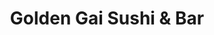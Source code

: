 ---
layout: place
title: "Golden Gai Sushi & Bar"
permalink: /illinois/chicago/golden-gai-sushi-bar.html
stateAbbr: IL
stateName: Illinois
cityName: Chicago
seo:
  name: "Golden Gai Sushi & Bar"
  type: Restaurant
  links: https://goldengaisushi.com/
description: "Golden Gai Sushi & Bar serves delicious sushi in Chicago, Illinois. Try fresh Japanese dishes for a great dining experience. Available for takeout, delivery, lunch, and dinner."
place_id: ChIJ2U3I83wtDogR_sLDQFzQa8U
photos:
  - name: >-
      places/ChIJ2U3I83wtDogR_sLDQFzQa8U/photos/AeeoHcIy3ke2kab4FU5hm4HnE_DNjCyucYIcYnyyAtWUUfe-dwBcwWSMwvz-YQPWZENcx-BXQAZ1P9FYXsMzdfS90wWJP0OOPLPqdEZ-FWdp_wvON3P8a3tgdcVJwXuOAqri0CTU0GJHwDpmgQ_UioXVHCWlwIxyio6kbdhGFWvEDRNfc1_gHylo0GiDwgbeShGmHklh46bDt4YgG4TYRiODtVoPoYhyqBHg-NJ3g7Gys8yUBsw6sbpC7qlwSkZTiTd8Bq2Mv-5VWE1hukeYYM9MV5w-vmo5DIkkxnvRV69petmo0Q
    widthPx: 4032
    heightPx: 3024
    authorAttributions:
      - displayName: Golden Gai Sushi & Bar
        uri: https://maps.google.com/maps/contrib/106963403794622480648
        photoUri: >-
          https://lh3.googleusercontent.com/a-/ALV-UjVLv-N44_32ylaGQz47_eiwUggY7VaYvyqD9418fGYV8q82ynk=s100-p-k-no-mo
    flagContentUri: >-
      https://www.google.com/local/imagery/report/?cb_client=maps_api_places.places_api&image_key=!1e10!2sAF1QipPjbuqHaBrxfdCKgf5SS5nP04N05eo1U2ArF_Qg&hl=en-US
    googleMapsUri: >-
      https://www.google.com/maps/place//data=!3m4!1e2!3m2!1sAF1QipPjbuqHaBrxfdCKgf5SS5nP04N05eo1U2ArF_Qg!2e10!4m2!3m1!1s0x880e2d7cf3c84dd9:0xc56bd05c40c3c2fe
  - name: >-
      places/ChIJ2U3I83wtDogR_sLDQFzQa8U/photos/AeeoHcIpKGhDd9NHZ5GAsbCGuOinQEAsDU6P6gupngbLqGGwfuaXUdKm5n7_5TzLpp6njfgEbJXPmKIyZROtoSVneMe5c2FeCbsVLJ-tbpsPFryN4dnQxHxViXuYZYfcDBHUSzGWVPz1mUnZZvWlcOS7ZBBsGk_SjAfd2M4IXbQdZrHziPDd_zEV20eOrQ6qt0KilHXStlQPKtEXpE6gfGxy4HKcBNaHwfBwJE3KNlyh2UF-NyF5x5X59VnORQ_i6Se0mWZQoVQWGkF6qnfMRWg-vV92tluEZrudXmTQnENSSwdDwA
    widthPx: 1301
    heightPx: 976
    authorAttributions:
      - displayName: Golden Gai Sushi & Bar
        uri: https://maps.google.com/maps/contrib/106963403794622480648
        photoUri: >-
          https://lh3.googleusercontent.com/a-/ALV-UjVLv-N44_32ylaGQz47_eiwUggY7VaYvyqD9418fGYV8q82ynk=s100-p-k-no-mo
    flagContentUri: >-
      https://www.google.com/local/imagery/report/?cb_client=maps_api_places.places_api&image_key=!1e10!2sAF1QipNQMRAOqL-57Zce_8pAAlT0uR-ZQyDHN-LCoCsp&hl=en-US
    googleMapsUri: >-
      https://www.google.com/maps/place//data=!3m4!1e2!3m2!1sAF1QipNQMRAOqL-57Zce_8pAAlT0uR-ZQyDHN-LCoCsp!2e10!4m2!3m1!1s0x880e2d7cf3c84dd9:0xc56bd05c40c3c2fe
  - name: >-
      places/ChIJ2U3I83wtDogR_sLDQFzQa8U/photos/AeeoHcKrwSpcR4muqpF0vchU0i7Al2tiiaTZQjkZdcAGyuQa1Z6Xko31uwfVVVYYNU0a9H4Ham1-dg5zBMDhKYGWxjgj--hXytl8m6mEaao-CGTGxe5JzFvsZwCTxcmMqCxxgxgj2DYRGD2c76OnzORuFtTp0dEBvKQEyivs6LoRI1_aW9kOwVty9P3_YRHsYaW_GkrL4sbsR53IGtRtaGItSQniknckc0JOrh4nNYCx1HmEM8lPu_yj4sSimBiUkFpSxeg58GuNU-vU2-vc-dWh1aBTTfiFs4jWiBn7Y36Eaaljew
    widthPx: 1745
    heightPx: 1745
    authorAttributions:
      - displayName: Golden Gai Sushi & Bar
        uri: https://maps.google.com/maps/contrib/106963403794622480648
        photoUri: >-
          https://lh3.googleusercontent.com/a-/ALV-UjVLv-N44_32ylaGQz47_eiwUggY7VaYvyqD9418fGYV8q82ynk=s100-p-k-no-mo
    flagContentUri: >-
      https://www.google.com/local/imagery/report/?cb_client=maps_api_places.places_api&image_key=!1e10!2sAF1QipMGvkgkG5yFK6wJHQ4ZVCBWwwQJ8sHkBq3AiFeJ&hl=en-US
    googleMapsUri: >-
      https://www.google.com/maps/place//data=!3m4!1e2!3m2!1sAF1QipMGvkgkG5yFK6wJHQ4ZVCBWwwQJ8sHkBq3AiFeJ!2e10!4m2!3m1!1s0x880e2d7cf3c84dd9:0xc56bd05c40c3c2fe
  - name: >-
      places/ChIJ2U3I83wtDogR_sLDQFzQa8U/photos/AeeoHcK-lR21-j5e7NiJPle8x1GzIi2647HGJoQPByEZU9AfQuq2rr9CSt-4UephwdXdMC_01_82Yun1G-1Lk4_MxxgIeiiYhbXom-AyH5ehg84gAupePro2FOzef9ZCy-Smd9qcs2ZwM7YQBt6ofDqGwhjhb6I_510YzeNGNBGdEc-j6Px-PuekYcHbBPDuflGQu0y9rjOoNNz_eOXhGTV2xTXIeY0ljy5AHAtnq0nDaTqXcZrukcJ_NeQ_O87cx0ZthJWh1Yyc4k5t5-JIREBTTbAygkaDQxd8biSvG-OmSolfJRdPcz2c7DOja1Qz_e_d1q4-fYUD-YRfSsgYvqfNt21vre3bl_614y7_7ITF5oR8d0aAUT_e5gIeX-DNCrUX5qv_lpI6_3oit6l2iynfMBAYWQLy4Tnj_puRdIb-DKQddw
    widthPx: 4000
    heightPx: 3000
    authorAttributions:
      - displayName: Fela Cerda
        uri: https://maps.google.com/maps/contrib/103967409260982035431
        photoUri: >-
          https://lh3.googleusercontent.com/a-/ALV-UjWLkYGGccD8epXuZ5zdvJPx9nP45V73-lnQkth15UGYoLKM9bm7zg=s100-p-k-no-mo
    flagContentUri: >-
      https://www.google.com/local/imagery/report/?cb_client=maps_api_places.places_api&image_key=!1e10!2sCIHM0ogKEICAgMCQsarWPw&hl=en-US
    googleMapsUri: >-
      https://www.google.com/maps/place//data=!3m4!1e2!3m2!1sCIHM0ogKEICAgMCQsarWPw!2e10!4m2!3m1!1s0x880e2d7cf3c84dd9:0xc56bd05c40c3c2fe
  - name: >-
      places/ChIJ2U3I83wtDogR_sLDQFzQa8U/photos/AeeoHcJpgU12AKI9rMqZXv5k3LiASes9QmgFjPurJf91DMeDm1z__SbsCPuNDkpLGDyleOhAapy-wTkz6u7fV_ck9PxbrLyVPvzBSkTxfU_pWF8-OcjSZpy-uKhDnM398EDRTBYqKfQeS0RFYJOFnlM7flikrRKhDBrd02MGQSrY48mu9_4VodRoagDo-O0RD_D21vPwddh_zhXA5I5SNci7vP59y-KeK6qDO2-ijZ3g-3-Is1aDDzFeUkAQBIdNUaiROQeJaCWdZFaUVhwbUC6fwwwEuSsglSYb0Jqcjty6oSLicw
    widthPx: 4032
    heightPx: 3024
    authorAttributions:
      - displayName: Golden Gai Sushi & Bar
        uri: https://maps.google.com/maps/contrib/106963403794622480648
        photoUri: >-
          https://lh3.googleusercontent.com/a-/ALV-UjVLv-N44_32ylaGQz47_eiwUggY7VaYvyqD9418fGYV8q82ynk=s100-p-k-no-mo
    flagContentUri: >-
      https://www.google.com/local/imagery/report/?cb_client=maps_api_places.places_api&image_key=!1e10!2sAF1QipPxgs6ZQJlfwoTmRcFwXOD5nIQOxzF88URZBaEv&hl=en-US
    googleMapsUri: >-
      https://www.google.com/maps/place//data=!3m4!1e2!3m2!1sAF1QipPxgs6ZQJlfwoTmRcFwXOD5nIQOxzF88URZBaEv!2e10!4m2!3m1!1s0x880e2d7cf3c84dd9:0xc56bd05c40c3c2fe
  - name: >-
      places/ChIJ2U3I83wtDogR_sLDQFzQa8U/photos/AeeoHcJo7jhyEsh_OBRNiVrnMpcugNmYUKxqnhK7xOz9uijZOtsu16zc4iUMpf4z9WFlvFy1Qv5KbtDfGqcO1NnQR420ZxRSJd0e1wcr_6O8VuErbfvk0feyu4dNrX-ltEMAu3KgDxrteKbvteSqefYHmnshvF7Pic-zHejY0hHppBNjRHFVj9iPhEX5CLaXiQ9pOYu3c9owCHgx29qmBLzLa6YAywkcT4QX7CV3wEsbrHJqoIFn11l6qS3ZMvYZF5-v7GWBlnlTBaR8CSu_Th7KTbuYo9NBrHJP8OE-egGtAUcYmnalUTgN2lcSF8YpuCJMLbHUx8WgSH77SlV-zRcfdxhrXZyF6wh7B4CoH5BlbqWamnaAnnpUYYPrdGIxL_YU-7UVSPZmvhWr-LU3zKzYCRkheriY2TBNB5FlKEseQoA
    widthPx: 4032
    heightPx: 3024
    authorAttributions:
      - displayName: Rene M Paccha
        uri: https://maps.google.com/maps/contrib/102625098105769256092
        photoUri: >-
          https://lh3.googleusercontent.com/a-/ALV-UjXjCH_unp3qr6FncmxnmlCm-rTlP2ATyH89jZbnh98Ken90gqMG=s100-p-k-no-mo
    flagContentUri: >-
      https://www.google.com/local/imagery/report/?cb_client=maps_api_places.places_api&image_key=!1e10!2sCIHM0ogKEICAgID6l_TZXQ&hl=en-US
    googleMapsUri: >-
      https://www.google.com/maps/place//data=!3m4!1e2!3m2!1sCIHM0ogKEICAgID6l_TZXQ!2e10!4m2!3m1!1s0x880e2d7cf3c84dd9:0xc56bd05c40c3c2fe
  - name: >-
      places/ChIJ2U3I83wtDogR_sLDQFzQa8U/photos/AeeoHcIABPAYmPMbW1ZC5RLO2zt6WZ1joDo6Qzk_NAsH1w2-34egaFU5uUzahKeGo2L7XBag_BGGBAE0o1Gc60m15OmYhi9mYPvIKbrhWxuZy0iEBvW3mO--6Wmu6Zy_Ua_eY_6hQ6LrA3hakWAV4Y_ZwmLw6DZuJLZOAywyBvG8pONhORyV72BHjP3d3xW0iRkbQFNJwuZXrupX3QDF5YGkaSUVS5ANG0gY6a0r5KXwtXKVWO7g_XQpy2QIFUwbi4zlzs9iDATLlTRQLkrZ8Svk0_pLUAMNQtsIMpgEIwIPc6h0jeZnXwGOfFMIOyVcUdm8w7hr6jFhpKWLfQikCOA_3Lizi5vbLNDym8FxgUIbh4DMevRYmtJp9sGtYWczbADP_zAzzEYtyQ9lSCYF2fM1tY8z-CqQoN2SCYPKOqum6LIhuxg
    widthPx: 1440
    heightPx: 1440
    authorAttributions:
      - displayName: Nestor Machuca
        uri: https://maps.google.com/maps/contrib/117176563172088443491
        photoUri: >-
          https://lh3.googleusercontent.com/a-/ALV-UjXYuuZsTs_7YQJ_Wy9hjZnvYUNPS5nqHSGKH8zuhPsdmQRXQnRqMg=s100-p-k-no-mo
    flagContentUri: >-
      https://www.google.com/local/imagery/report/?cb_client=maps_api_places.places_api&image_key=!1e10!2sCIHM0ogKEICAgICR_NGE2AE&hl=en-US
    googleMapsUri: >-
      https://www.google.com/maps/place//data=!3m4!1e2!3m2!1sCIHM0ogKEICAgICR_NGE2AE!2e10!4m2!3m1!1s0x880e2d7cf3c84dd9:0xc56bd05c40c3c2fe
  - name: >-
      places/ChIJ2U3I83wtDogR_sLDQFzQa8U/photos/AeeoHcLx790fXh3lnsyEuE-OrmW8vdLWwFtMfb3-BEnGiInGgtLoR2UEMOm5F9oyjPQXPRfJ_Q4AIlA8YFR9i5mD557Z3sFk46nUoNnjwRASCvCPBhsxSGf8nAtV9OrrbmBuZkwlUAFmV5g8M2q0e1lflGS1GpYTLEg5xZSVVIbIIiL-uuCNbovmIIrv2yuGi90wSY4V4KQo7_YoraL3HAhDrD8wFEAA9VHhiV7Ybo5J8l8H1T8BvQ0BXIryjPvLhN86h9iKRxeNTYaqXfx9S3fg18ePSTsRT0I63XRdyP_TrBBPYCG_iXaFNrtwS0zRhML25qToyAdAhRMBVHY-mkRO9h0JKju57c_S-dblb2S0zLueNIA0nCAY8Wm7i12JE2b3FHgbIqC2YLUn4ZopERxXlcJrillNASCnAjx3xa7eDrRpfg
    widthPx: 3024
    heightPx: 4032
    authorAttributions:
      - displayName: Bryce B
        uri: https://maps.google.com/maps/contrib/104187051649492730400
        photoUri: >-
          https://lh3.googleusercontent.com/a/ACg8ocJ9oEXicO61iYBwke3kgOjLDNFsY7oDPaOMHs2O46oxA0iOvwKJ=s100-p-k-no-mo
    flagContentUri: >-
      https://www.google.com/local/imagery/report/?cb_client=maps_api_places.places_api&image_key=!1e10!2sCIHM0ogKEICAgICL1seROg&hl=en-US
    googleMapsUri: >-
      https://www.google.com/maps/place//data=!3m4!1e2!3m2!1sCIHM0ogKEICAgICL1seROg!2e10!4m2!3m1!1s0x880e2d7cf3c84dd9:0xc56bd05c40c3c2fe
  - name: >-
      places/ChIJ2U3I83wtDogR_sLDQFzQa8U/photos/AeeoHcK3O29j0PTTsulLzBb-ME_CuAeDqkrDSv7XYNUwl5Jzd2QfjO_J3ZtQFk4MI0TxNHuCVb_O5y7IcBB6Jnmk6-H6LdAeZ5ocQ6tnw73c3hrXQH8BrTqWTW1ED7Jn0b-3nsJzr56MAxmsJ1D5yQMhduS-VYs3KKOyndClDc9cN-yhRJkJiiGGj_qWgIOP9g7f8R_IphwJZLvaOjGVtxTfIeL3Fl8jkZtbbolxPxKaexDQRedZhMz-J56pMMsS_rIkOJ1o_QpDGfC3Y_S4QFgUaQKEnlxQeWenV46OQPVUKFpykw
    widthPx: 4032
    heightPx: 3024
    authorAttributions:
      - displayName: Golden Gai Sushi & Bar
        uri: https://maps.google.com/maps/contrib/106963403794622480648
        photoUri: >-
          https://lh3.googleusercontent.com/a-/ALV-UjVLv-N44_32ylaGQz47_eiwUggY7VaYvyqD9418fGYV8q82ynk=s100-p-k-no-mo
    flagContentUri: >-
      https://www.google.com/local/imagery/report/?cb_client=maps_api_places.places_api&image_key=!1e10!2sAF1QipNcKFGTaiqZbXVd4dWy236hwmlq7lmOomV9ECc1&hl=en-US
    googleMapsUri: >-
      https://www.google.com/maps/place//data=!3m4!1e2!3m2!1sAF1QipNcKFGTaiqZbXVd4dWy236hwmlq7lmOomV9ECc1!2e10!4m2!3m1!1s0x880e2d7cf3c84dd9:0xc56bd05c40c3c2fe
  - name: >-
      places/ChIJ2U3I83wtDogR_sLDQFzQa8U/photos/AeeoHcIzZ1sVVTQUiBfgAy72LOMAIv_41gFV6Jhq6BRhtln0HMn9FReM_P0FmJJzijx46LTsc-hZm46IjQmzcyaFJwX02jx_HeGfaaff1KNXa_Gxg2K50mZYk5uvtHyw3yLjraATpztmR6TnhuA4aDHQVAwXNme9g6U7EgILd5gNVh5wXNh87HhNmT8zLZtdfbNvetVjnj_ksYgNs7mJ2JveJ6_S0KUft1Ss6M_TMZFwMZa-noub77c5M6QkRaHszh8gQfW_XhJnnYzHeHOIQNjJGiUaR5xMQEhfzdZooSJ5rpdIvA
    widthPx: 3024
    heightPx: 4032
    authorAttributions:
      - displayName: Golden Gai Sushi & Bar
        uri: https://maps.google.com/maps/contrib/106963403794622480648
        photoUri: >-
          https://lh3.googleusercontent.com/a-/ALV-UjVLv-N44_32ylaGQz47_eiwUggY7VaYvyqD9418fGYV8q82ynk=s100-p-k-no-mo
    flagContentUri: >-
      https://www.google.com/local/imagery/report/?cb_client=maps_api_places.places_api&image_key=!1e10!2sAF1QipM2yiJ0tXINiL_ljbGq9QsMrcps4sAHYF_-BVKA&hl=en-US
    googleMapsUri: >-
      https://www.google.com/maps/place//data=!3m4!1e2!3m2!1sAF1QipM2yiJ0tXINiL_ljbGq9QsMrcps4sAHYF_-BVKA!2e10!4m2!3m1!1s0x880e2d7cf3c84dd9:0xc56bd05c40c3c2fe
address: 1144 W 18th St, Chicago, IL 60608, USA
street: 1144 W 18th St
city: Chicago
state: IL
zip: '60608'
country: USA
neighborhood: Lower West Side
latitude: '41.858174'
longitude: '-87.655242'
accessibility_options:
  wheelchairAccessibleRestroom: true
  wheelchairAccessibleSeating: true
business_status: OPERATIONAL
name: Golden Gai Sushi & Bar
google_maps_links:
  directionsUri: >-
    https://www.google.com/maps/dir//''/data=!4m7!4m6!1m1!4e2!1m2!1m1!1s0x880e2d7cf3c84dd9:0xc56bd05c40c3c2fe!3e0
  placeUri: https://maps.google.com/?cid=14225692942621983486
  writeAReviewUri: >-
    https://www.google.com/maps/place//data=!4m3!3m2!1s0x880e2d7cf3c84dd9:0xc56bd05c40c3c2fe!12e1
  reviewsUri: >-
    https://www.google.com/maps/place//data=!4m4!3m3!1s0x880e2d7cf3c84dd9:0xc56bd05c40c3c2fe!9m1!1b1
  photosUri: >-
    https://www.google.com/maps/place//data=!4m3!3m2!1s0x880e2d7cf3c84dd9:0xc56bd05c40c3c2fe!10e5
primary_type: Sushi Restaurant
opening_hours:
  regular: null
  current: null
secondary_opening_hours:
  regular:
    weekdayDescriptions: null
    type: null
  current:
    weekdayDescriptions: null
    type: null
phone: (312) 366-2996
price_level: null
price_range: null
rating: '4.2'
rating_count: 0
website: https://goldengaisushi.com/
reviews:
  - name: >-
      places/ChIJ2U3I83wtDogR_sLDQFzQa8U/reviews/ChdDSUhNMG9nS0VJQ0FnTUNBdGRHRm9nRRAB
    relativePublishTimeDescription: 2 months ago
    rating: 5
    text:
      text: >-
        My boyfriend and I went for our first time last night and could not have
        had a better experience! I usually stick to a basic California roll but
        our server recommended us her favorite (18th street) and it was
        absolutely delicious.

        Our server, Amy, was the sweetest lady and went above and beyond for us.
        We will definitely be going back soon! 10/10
      languageCode: en
    originalText:
      text: >-
        My boyfriend and I went for our first time last night and could not have
        had a better experience! I usually stick to a basic California roll but
        our server recommended us her favorite (18th street) and it was
        absolutely delicious.

        Our server, Amy, was the sweetest lady and went above and beyond for us.
        We will definitely be going back soon! 10/10
      languageCode: en
    authorAttribution:
      displayName: Jocelyn Hernandez
      uri: https://www.google.com/maps/contrib/107266334525614884621/reviews
      photoUri: >-
        https://lh3.googleusercontent.com/a-/ALV-UjUgdHHD4FoLKPMHDCcrTfO6ff7r5l5BToKMQNW1zx4PL1hSZfU=s128-c0x00000000-cc-rp-mo
    publishTime: '2025-02-02T23:08:32.103258Z'
    flagContentUri: >-
      https://www.google.com/local/review/rap/report?postId=ChdDSUhNMG9nS0VJQ0FnTUNBdGRHRm9nRRAB&d=17924085&t=1
    googleMapsUri: >-
      https://www.google.com/maps/reviews/data=!4m6!14m5!1m4!2m3!1sChdDSUhNMG9nS0VJQ0FnTUNBdGRHRm9nRRAB!2m1!1s0x880e2d7cf3c84dd9:0xc56bd05c40c3c2fe
  - name: >-
      places/ChIJ2U3I83wtDogR_sLDQFzQa8U/reviews/ChdDSUhNMG9nS0VJQ0FnTUR3MDdmUmtBRRAB
    relativePublishTimeDescription: 2 weeks ago
    rating: 5
    text:
      text: >-
        Visiting some friends like Chef Paul and his team. A good menu and a
        variety of food, all you can eat, a good option to enjoy with friends. I
        recommend it. Thanks for your attention.
      languageCode: en
    originalText:
      text: >-
        Visiting some friends like Chef Paul and his team. A good menu and a
        variety of food, all you can eat, a good option to enjoy with friends. I
        recommend it. Thanks for your attention.
      languageCode: en
    authorAttribution:
      displayName: nestor machuca
      uri: https://www.google.com/maps/contrib/102268846927891516015/reviews
      photoUri: >-
        https://lh3.googleusercontent.com/a-/ALV-UjW3-jXpWfrhc-v4o9M1gPp7AjUrTL70Pr7Sy9lNU2KvrC5tIQGU=s128-c0x00000000-cc-rp-mo
    publishTime: '2025-03-28T04:10:13.398376Z'
    flagContentUri: >-
      https://www.google.com/local/review/rap/report?postId=ChdDSUhNMG9nS0VJQ0FnTUR3MDdmUmtBRRAB&d=17924085&t=1
    googleMapsUri: >-
      https://www.google.com/maps/reviews/data=!4m6!14m5!1m4!2m3!1sChdDSUhNMG9nS0VJQ0FnTUR3MDdmUmtBRRAB!2m1!1s0x880e2d7cf3c84dd9:0xc56bd05c40c3c2fe
  - name: >-
      places/ChIJ2U3I83wtDogR_sLDQFzQa8U/reviews/ChdDSUhNMG9nS0VJQ0FnSUQ5ck5ta3pnRRAB
    relativePublishTimeDescription: a year ago
    rating: 5
    text:
      text: >-
        Everything was so good, definitely recommend the hot lips which are very
        similiar to jalapeño poppers & the New Pilsen roll!! Everything was good
        but those were our favs. We also got tempura, gyoza with cheese, spicy
        edamame & the 18th St. roll. Arianna was a great server & the chef was
        super nice! Definitely will be back
      languageCode: en
    originalText:
      text: >-
        Everything was so good, definitely recommend the hot lips which are very
        similiar to jalapeño poppers & the New Pilsen roll!! Everything was good
        but those were our favs. We also got tempura, gyoza with cheese, spicy
        edamame & the 18th St. roll. Arianna was a great server & the chef was
        super nice! Definitely will be back
      languageCode: en
    authorAttribution:
      displayName: Julie V.
      uri: https://www.google.com/maps/contrib/108080077187931522395/reviews
      photoUri: >-
        https://lh3.googleusercontent.com/a/ACg8ocI6DqoPZaAl-fwSDHQhIRky2r9W8aaim_eY6ySjs9Qhw-rjdc0H=s128-c0x00000000-cc-rp-mo-ba3
    publishTime: '2024-03-14T03:44:14.571846Z'
    flagContentUri: >-
      https://www.google.com/local/review/rap/report?postId=ChdDSUhNMG9nS0VJQ0FnSUQ5ck5ta3pnRRAB&d=17924085&t=1
    googleMapsUri: >-
      https://www.google.com/maps/reviews/data=!4m6!14m5!1m4!2m3!1sChdDSUhNMG9nS0VJQ0FnSUQ5ck5ta3pnRRAB!2m1!1s0x880e2d7cf3c84dd9:0xc56bd05c40c3c2fe
  - name: >-
      places/ChIJ2U3I83wtDogR_sLDQFzQa8U/reviews/ChZDSUhNMG9nS0VJQ0FnSURHaDc2ZVJREAE
    relativePublishTimeDescription: 3 years ago
    rating: 4
    text:
      text: >-
        All You Can Eat sushi has come to Pilsen! I was very excited to try this
        place out. They have an a la carte menu, but we opted for the AYCE menu
        instead.


        We started with miso soup, and I also ordered a Garza Old Fashioned. The
        drink was on the pricey side but very good. We ordered six rolls and
        split them between two people:


        - Golden Gai Ebi Roll: my favorite. Delicious but only came with 5
        pieces, which was the smallest roll of what we ordered.


        - California, Mexican, Pretty Woman & spicy shrimp rolls: your typical
        maki rolls with rice on the outside. They were all good but none of them
        particularly stood out to me.


        - Forest Roll:  This roll was by far the most unique one we tried in
        terms of ingredients and presentation. Unfortunately we both disliked
        it. The roll had too much going on with it, and just wasn't that good. I
        would recommend against getting it unless you really like this
        combination of ingredients.


        The AYCE deal came with dessert so we finished with green tea mochi,
        which was very good.


        My favorite part of the visit was the service. Everyone was very
        friendly and helpful, and it really added a lot to the experience. I
        always appreciate experiencing good service, and Golden Gai did a great
        job. The restaurant itself was also very clean and nicely decorated.


        I gave four stars because I felt the sushi was only decent in flavor and
        quality. The individual rolls are kind of pricey for what they are when
        ordering a la carte, but I felt the AYCE deal was well worth the money.
        I definitely want to come back again soon to try some of their other,
        non-sushi foods on the a la carte menu. Overall, a solid spot if you
        want a casual-yet-upscsle spot in Pilsen for sushi.
      languageCode: en
    originalText:
      text: >-
        All You Can Eat sushi has come to Pilsen! I was very excited to try this
        place out. They have an a la carte menu, but we opted for the AYCE menu
        instead.


        We started with miso soup, and I also ordered a Garza Old Fashioned. The
        drink was on the pricey side but very good. We ordered six rolls and
        split them between two people:


        - Golden Gai Ebi Roll: my favorite. Delicious but only came with 5
        pieces, which was the smallest roll of what we ordered.


        - California, Mexican, Pretty Woman & spicy shrimp rolls: your typical
        maki rolls with rice on the outside. They were all good but none of them
        particularly stood out to me.


        - Forest Roll:  This roll was by far the most unique one we tried in
        terms of ingredients and presentation. Unfortunately we both disliked
        it. The roll had too much going on with it, and just wasn't that good. I
        would recommend against getting it unless you really like this
        combination of ingredients.


        The AYCE deal came with dessert so we finished with green tea mochi,
        which was very good.


        My favorite part of the visit was the service. Everyone was very
        friendly and helpful, and it really added a lot to the experience. I
        always appreciate experiencing good service, and Golden Gai did a great
        job. The restaurant itself was also very clean and nicely decorated.


        I gave four stars because I felt the sushi was only decent in flavor and
        quality. The individual rolls are kind of pricey for what they are when
        ordering a la carte, but I felt the AYCE deal was well worth the money.
        I definitely want to come back again soon to try some of their other,
        non-sushi foods on the a la carte menu. Overall, a solid spot if you
        want a casual-yet-upscsle spot in Pilsen for sushi.
      languageCode: en
    authorAttribution:
      displayName: MSF
      uri: https://www.google.com/maps/contrib/105970144884314022647/reviews
      photoUri: >-
        https://lh3.googleusercontent.com/a-/ALV-UjWFfphY1v-JQjc7VVh5YCulS-f8HceVfoicPQvJAq7IBsX1S084Jw=s128-c0x00000000-cc-rp-mo-ba4
    publishTime: '2021-12-11T07:08:23.800999Z'
    flagContentUri: >-
      https://www.google.com/local/review/rap/report?postId=ChZDSUhNMG9nS0VJQ0FnSURHaDc2ZVJREAE&d=17924085&t=1
    googleMapsUri: >-
      https://www.google.com/maps/reviews/data=!4m6!14m5!1m4!2m3!1sChZDSUhNMG9nS0VJQ0FnSURHaDc2ZVJREAE!2m1!1s0x880e2d7cf3c84dd9:0xc56bd05c40c3c2fe
  - name: >-
      places/ChIJ2U3I83wtDogR_sLDQFzQa8U/reviews/ChdDSUhNMG9nS0VJQ0FnTUNnLU52WmxRRRAB
    relativePublishTimeDescription: a month ago
    rating: 5
    text:
      text: >-
        service was amazing! Food was so good with so many sushi options, Every
        single roll was delicious! Drinks are also very good we had the
        margaritas! Definitely recommend
      languageCode: en
    originalText:
      text: >-
        service was amazing! Food was so good with so many sushi options, Every
        single roll was delicious! Drinks are also very good we had the
        margaritas! Definitely recommend
      languageCode: en
    authorAttribution:
      displayName: Isaac torres
      uri: https://www.google.com/maps/contrib/102094827979676641750/reviews
      photoUri: >-
        https://lh3.googleusercontent.com/a-/ALV-UjXA586ipzyyEuccHSWJxuO_Lt2XmeEQ7Qra6MUV739ljJaLYJby=s128-c0x00000000-cc-rp-mo
    publishTime: '2025-02-14T04:03:05.497772Z'
    flagContentUri: >-
      https://www.google.com/local/review/rap/report?postId=ChdDSUhNMG9nS0VJQ0FnTUNnLU52WmxRRRAB&d=17924085&t=1
    googleMapsUri: >-
      https://www.google.com/maps/reviews/data=!4m6!14m5!1m4!2m3!1sChdDSUhNMG9nS0VJQ0FnTUNnLU52WmxRRRAB!2m1!1s0x880e2d7cf3c84dd9:0xc56bd05c40c3c2fe
parking_options:
  freeStreetParking: true
  paidStreetParking: true
payment_options:
  acceptsCreditCards: true
  acceptsDebitCards: true
  acceptsCashOnly: false
allow_dogs: null
curbside_pickup: null
delivery: true
dine_in: true
good_for_children: true
good_for_groups: null
good_for_sports: true
live_music: false
menu_for_children: null
outdoor_seating: null
reservable: true
restroom: true
serves_beer: true
serves_breakfast: null
serves_brunch: null
serves_cocktails: true
serves_coffee: null
serves_dinner: true
serves_dessert: true
serves_lunch: true
serves_vegetarian_food: null
serves_wine: true
takeout: true
update_category: essentials
summary: null

---